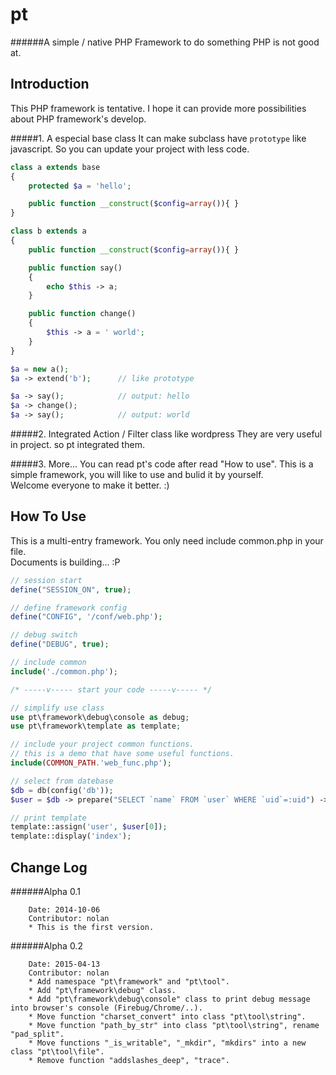 pt
===========================
######A simple / native PHP Framework to do something PHP is not good at.



Introduction
---------------------------
This PHP framework is tentative. I hope it can provide more possibilities about PHP framework's develop.<br>

#####1. A especial base class
It can make subclass have `prototype` like javascript. So you can update your project with less code.<br>
```php
class a extends base
{
	protected $a = 'hello';

	public function __construct($config=array()){ }
}

class b extends a
{
	public function __construct($config=array()){ }

	public function say()
	{
		echo $this -> a;
	}

	public function change()
	{
		$this -> a = ' world';
	}
}

$a = new a();
$a -> extend('b'); 		// like prototype

$a -> say();			// output: hello
$a -> change();
$a -> say();			// output: world

```


#####2. Integrated Action / Filter class like wordpress
They are very useful in project. so pt integrated them.<br>


#####3. More...
You can read pt's code after read "How to use". This is a simple framework, you will like to use and bulid it by yourself.<br>
Welcome everyone to make it better. :)<br>


How To Use
---------------------------
This is a multi-entry framework. You only need include common.php in your file.<br>
Documents is building... :P<br>

```php
// session start
define("SESSION_ON", true);

// define framework config
define("CONFIG", '/conf/web.php');

// debug switch
define("DEBUG", true);

// include common
include('./common.php');

/* -----v----- start your code -----v----- */

// simplify use class
use pt\framework\debug\console as debug;
use pt\framework\template as template;

// include your project common functions.
// this is a demo that have some useful functions.
include(COMMON_PATH.'web_func.php');

// select from datebase
$db = db(config('db'));
$user = $db -> prepare("SELECT `name` FROM `user` WHERE `uid`=:uid") -> execute(array(':uid'=>1));

// print template
template::assign('user', $user[0]);
template::display('index');

```


Change Log
---------------------------
######Alpha 0.1

		Date: 2014-10-06
		Contributor: nolan
		* This is the first version.

######Alpha 0.2

		Date: 2015-04-13
		Contributor: nolan
		* Add namespace "pt\framework" and "pt\tool".
		* Add "pt\framework\debug" class.
		* Add "pt\framework\debug\console" class to print debug message into browser's console (Firebug/Chrome/..).
		* Move function "charset_convert" into class "pt\tool\string".
		* Move function "path_by_str" into class "pt\tool\string", rename "pad_split".
		* Move functions "_is_writable", "_mkdir", "mkdirs" into a new class "pt\tool\file".
		* Remove function "addslashes_deep", "trace".